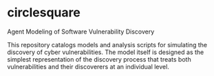 # circlesquare
Agent Modeling of Software Vulnerability Discovery

This repository catalogs models and analysis scripts for simulating the discovery of cyber vulnerabilities.
The model itself is designed as the simplest representation of the discovery process that treats both vulnerabilities
and their discoverers at an individual level.

